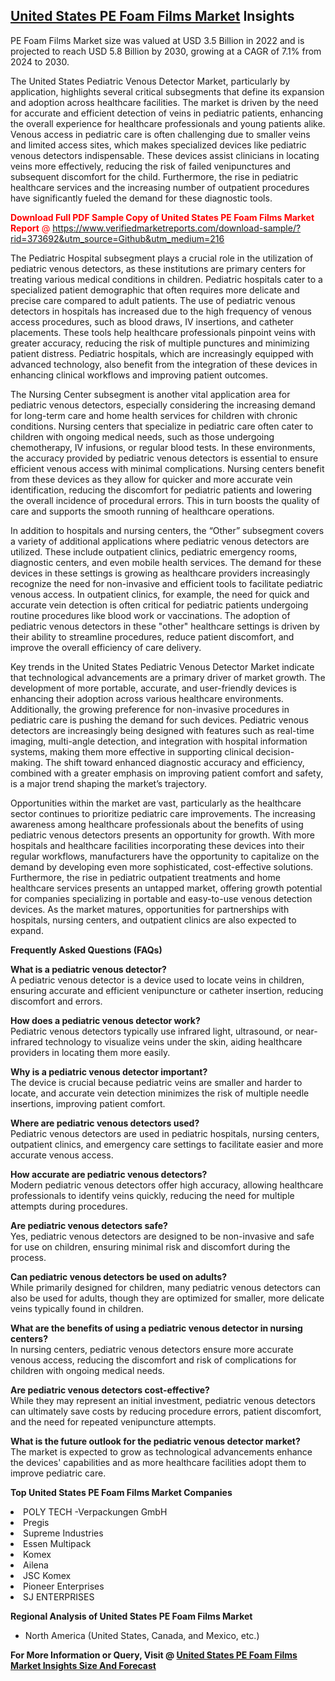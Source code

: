 <h2><a href="https://www.verifiedmarketreports.com/download-sample/?rid=373692&amp;utm_source=Github&amp;utm_medium=216" target="_blank">United States PE Foam Films Market</a> Insights</h2><p>PE Foam Films Market size was valued at USD 3.5 Billion in 2022 and is projected to reach USD 5.8 Billion by 2030, growing at a CAGR of 7.1% from 2024 to 2030.</p><p><p>The United States Pediatric Venous Detector Market, particularly by application, highlights several critical subsegments that define its expansion and adoption across healthcare facilities. The market is driven by the need for accurate and efficient detection of veins in pediatric patients, enhancing the overall experience for healthcare professionals and young patients alike. Venous access in pediatric care is often challenging due to smaller veins and limited access sites, which makes specialized devices like pediatric venous detectors indispensable. These devices assist clinicians in locating veins more effectively, reducing the risk of failed venipunctures and subsequent discomfort for the child. Furthermore, the rise in pediatric healthcare services and the increasing number of outpatient procedures have significantly fueled the demand for these diagnostic tools.<p><span class=""><span style="color: #ff0000;"><strong>Download Full PDF Sample Copy of United States PE Foam Films Market Report</strong> @ </span><a href="https://www.verifiedmarketreports.com/download-sample/?rid=373692&amp;utm_source=Github&amp;utm_medium=216" target="_blank">https://www.verifiedmarketreports.com/download-sample/?rid=373692&amp;utm_source=Github&amp;utm_medium=216</a></span></p></p><p>The Pediatric Hospital subsegment plays a crucial role in the utilization of pediatric venous detectors, as these institutions are primary centers for treating various medical conditions in children. Pediatric hospitals cater to a specialized patient demographic that often requires more delicate and precise care compared to adult patients. The use of pediatric venous detectors in hospitals has increased due to the high frequency of venous access procedures, such as blood draws, IV insertions, and catheter placements. These tools help healthcare professionals pinpoint veins with greater accuracy, reducing the risk of multiple punctures and minimizing patient distress. Pediatric hospitals, which are increasingly equipped with advanced technology, also benefit from the integration of these devices in enhancing clinical workflows and improving patient outcomes.<p>The Nursing Center subsegment is another vital application area for pediatric venous detectors, especially considering the increasing demand for long-term care and home health services for children with chronic conditions. Nursing centers that specialize in pediatric care often cater to children with ongoing medical needs, such as those undergoing chemotherapy, IV infusions, or regular blood tests. In these environments, the accuracy provided by pediatric venous detectors is essential to ensure efficient venous access with minimal complications. Nursing centers benefit from these devices as they allow for quicker and more accurate vein identification, reducing the discomfort for pediatric patients and lowering the overall incidence of procedural errors. This in turn boosts the quality of care and supports the smooth running of healthcare operations.<p>In addition to hospitals and nursing centers, the “Other” subsegment covers a variety of additional applications where pediatric venous detectors are utilized. These include outpatient clinics, pediatric emergency rooms, diagnostic centers, and even mobile health services. The demand for these devices in these settings is growing as healthcare providers increasingly recognize the need for non-invasive and efficient tools to facilitate pediatric venous access. In outpatient clinics, for example, the need for quick and accurate vein detection is often critical for pediatric patients undergoing routine procedures like blood work or vaccinations. The adoption of pediatric venous detectors in these "other" healthcare settings is driven by their ability to streamline procedures, reduce patient discomfort, and improve the overall efficiency of care delivery.<p>Key trends in the United States Pediatric Venous Detector Market indicate that technological advancements are a primary driver of market growth. The development of more portable, accurate, and user-friendly devices is enhancing their adoption across various healthcare environments. Additionally, the growing preference for non-invasive procedures in pediatric care is pushing the demand for such devices. Pediatric venous detectors are increasingly being designed with features such as real-time imaging, multi-angle detection, and integration with hospital information systems, making them more effective in supporting clinical decision-making. The shift toward enhanced diagnostic accuracy and efficiency, combined with a greater emphasis on improving patient comfort and safety, is a major trend shaping the market’s trajectory.<p>Opportunities within the market are vast, particularly as the healthcare sector continues to prioritize pediatric care improvements. The increasing awareness among healthcare professionals about the benefits of using pediatric venous detectors presents an opportunity for growth. With more hospitals and healthcare facilities incorporating these devices into their regular workflows, manufacturers have the opportunity to capitalize on the demand by developing even more sophisticated, cost-effective solutions. Furthermore, the rise in pediatric outpatient treatments and home healthcare services presents an untapped market, offering growth potential for companies specializing in portable and easy-to-use venous detection devices. As the market matures, opportunities for partnerships with hospitals, nursing centers, and outpatient clinics are also expected to expand.<p><b>Frequently Asked Questions (FAQs)</b></p><p><b>What is a pediatric venous detector?</b><br>A pediatric venous detector is a device used to locate veins in children, ensuring accurate and efficient venipuncture or catheter insertion, reducing discomfort and errors.</p><p><b>How does a pediatric venous detector work?</b><br>Pediatric venous detectors typically use infrared light, ultrasound, or near-infrared technology to visualize veins under the skin, aiding healthcare providers in locating them more easily.</p><p><b>Why is a pediatric venous detector important?</b><br>The device is crucial because pediatric veins are smaller and harder to locate, and accurate vein detection minimizes the risk of multiple needle insertions, improving patient comfort.</p><p><b>Where are pediatric venous detectors used?</b><br>Pediatric venous detectors are used in pediatric hospitals, nursing centers, outpatient clinics, and emergency care settings to facilitate easier and more accurate venous access.</p><p><b>How accurate are pediatric venous detectors?</b><br>Modern pediatric venous detectors offer high accuracy, allowing healthcare professionals to identify veins quickly, reducing the need for multiple attempts during procedures.</p><p><b>Are pediatric venous detectors safe?</b><br>Yes, pediatric venous detectors are designed to be non-invasive and safe for use on children, ensuring minimal risk and discomfort during the process.</p><p><b>Can pediatric venous detectors be used on adults?</b><br>While primarily designed for children, many pediatric venous detectors can also be used for adults, though they are optimized for smaller, more delicate veins typically found in children.</p><p><b>What are the benefits of using a pediatric venous detector in nursing centers?</b><br>In nursing centers, pediatric venous detectors ensure more accurate venous access, reducing the discomfort and risk of complications for children with ongoing medical needs.</p><p><b>Are pediatric venous detectors cost-effective?</b><br>While they may represent an initial investment, pediatric venous detectors can ultimately save costs by reducing procedure errors, patient discomfort, and the need for repeated venipuncture attempts.</p><p><b>What is the future outlook for the pediatric venous detector market?</b><br>The market is expected to grow as technological advancements enhance the devices' capabilities and as more healthcare facilities adopt them to improve pediatric care.</p></p><p><strong>Top United States PE Foam Films Market Companies</strong></p><div data-test-id=""><p><li>POLY TECH -Verpackungen GmbH</li><li> Pregis</li><li> Supreme Industries</li><li> Essen Multipack</li><li> Komex</li><li> Ailena</li><li> JSC Komex</li><li> Pioneer Enterprises</li><li> SJ ENTERPRISES</li></p><div><strong>Regional Analysis of&nbsp;United States PE Foam Films Market</strong></div><ul><li dir="ltr"><p dir="ltr">North America&nbsp;(United States, Canada, and Mexico, etc.)</p></li></ul><p><strong>For More Information or Query, Visit @&nbsp;</strong><strong><a href="https://www.verifiedmarketreports.com/product/pe-foam-films-market/?utm_source=Github&amp;utm_medium=216" target="_blank">United States PE Foam Films Market Insights Size And Forecast</a></strong></p></div>
